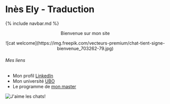 # Inès Ely - Traduction

{% include navbar.md %}
<br>

<p style="text-align:center">
  Bienvenue sur mon site
</p>

<div align="center">![cat welcome](https://img.freepik.com/vecteurs-premium/chat-tient-signe-bienvenue_703262-79.jpg)</div> 

###### Mes liens
* Mon profil [LinkedIn](https://www.linkedin.com/in/inès-ely-5323132b1/)
* Mon université [UBO](https://www.univ-brest.fr/fr)
* Le programme de [mon master](https://formations.univ-brest.fr/fr/index/arts-lettres-langues-ALL/master-XB/master-mention-traduction-et-interpretation-IOMOTB9T/parcours-redaction-traduction-IOMP2P9W.html)

![J'aime les chats!](https://teeturtle.com/cdn/shop/files/I-Love-Cats_800x800_SEPS.jpg?v=1703409041)

